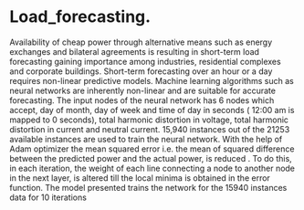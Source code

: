 # Load_forecasting.
Availability of cheap power through alternative means such as energy exchanges and bilateral agreements is resulting in short-term load forecasting gaining importance among industries, residential complexes and corporate buildings.
Short-term forecasting over an hour or a day requires non-linear predictive models. Machine learning algorithms such as neural networks are inherently non-linear and are suitable for accurate forecasting.
The input nodes of the neural network has 6 nodes which accept, day of month, day of week and time of day in seconds ( 12:00 am is mapped to 0 seconds), total harmonic distortion in voltage, total harmonic distortion in current and neutral current.
15,940 instances out of the 21253 available instances are used to train the neural network. With the help of Adam optimizer the mean squared error i.e. the mean of squared difference between the predicted power and the actual power, is reduced .
To do this, in each iteration, the weight of each line connecting a node to another node in the next layer, is altered till the local minima is obtained in the error function. The model presented trains the network for the 15940 instances data for 10 iterations
